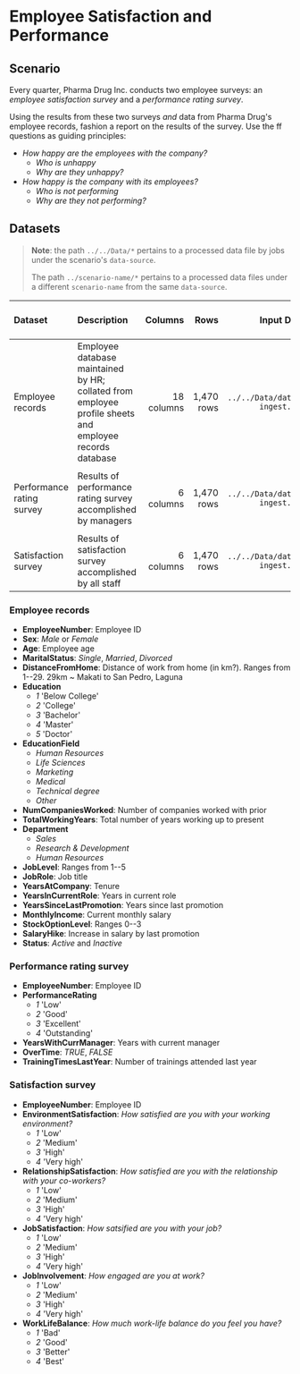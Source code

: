 # Employee Satisfaction and Performance

## Scenario

Every quarter, Pharma Drug Inc. conducts two employee surveys: an *employee satisfaction survey* and a *performance rating survey*.

Using the results from these two surveys *and* data from Pharma Drug's employee records, fashion a report on the results of the survey.  Use the ff questions as guiding principles:

* *How happy are the employees with the company?*
   - *Who is unhappy*
   - *Why are they unhappy?*
* *How happy is the company with its employees?*
   - *Who is not performing*
   - *Why are they not performing?*

## Datasets

> **Note**: the path `../../Data/*` pertains to a processed data file by jobs under the scenario's `data-source`.
>
> The path `../scenario-name/*` pertains to a processed data files under a different `scenario-name` from the same `data-source`.

| Dataset | Description | Columns | Rows | Input Data | Data Processing Scripts | csv Data File | xlsx Data File | R Data File |
|:--|:--|--:|--:|:-:|:-:|:--|:--|:--|
| Employee records | Employee database maintained by HR; collated from employee profile sheets and employee records database | 18 columns | 1,470 rows | `../../Data/data01_parsed ingest.rds` | `prep00u_from parsed ingest.R` | [`case_Employee Satisfaction and Performance-Employee records.csv`](https://drive.google.com/open?id=1ecm9s1CIQts8BeAkQn294GBLSv_nVp_s) | [`case_Employee Satisfaction and Performance.xlsx`](https://drive.google.com/open?id=1TYoUeJSBaciHurxTs7uB60zuFUCDxdiw) | [`case_Employee Satisfaction and Performance.RData`](https://drive.google.com/open?id=1vagZQpCxxLUNh7TSX5HcqfeOa3d55_Il) |
| Performance rating survey | Results of performance rating survey accomplished by managers | 6 columns | 1,470 rows | `../../Data/data01_parsed ingest.rds` | `prep00u_from parsed ingest.R` | [`case_Employee Satisfaction and Performance-Performance rating survey.csv`](https://drive.google.com/open?id=1SW-TcE67NDpz-cYViG1O000Yx2I6JJwe) | [`case_Employee Satisfaction and Performance.xlsx`](https://drive.google.com/open?id=1TYoUeJSBaciHurxTs7uB60zuFUCDxdiw) | [`case_Employee Satisfaction and Performance.RData`](https://drive.google.com/open?id=1vagZQpCxxLUNh7TSX5HcqfeOa3d55_Il) |
| Satisfaction survey | Results of satisfaction survey accomplished by all staff | 6 columns | 1,470 rows | `../../Data/data01_parsed ingest.rds` | `prep00u_from parsed ingest.R` | [`case_Employee Satisfaction and Performance-Satisfaction survey.csv`](https://drive.google.com/open?id=1wR-I4G4exEwk17zcFFPKk_VGyBdS1wvL) | [`case_Employee Satisfaction and Performance.xlsx`](https://drive.google.com/open?id=1TYoUeJSBaciHurxTs7uB60zuFUCDxdiw) | [`case_Employee Satisfaction and Performance.RData`](https://drive.google.com/open?id=1vagZQpCxxLUNh7TSX5HcqfeOa3d55_Il) 

### Employee records

* __EmployeeNumber__: Employee ID
* __Sex__: *Male* or *Female*
* __Age__: Employee age
* __MaritalStatus__: *Single*, *Married*, *Divorced*
* __DistanceFromHome__: Distance of work from home (in km?).  Ranges from 1--29.  29km ~ Makati to San Pedro, Laguna
* __Education__<br/>
	- *1* 'Below College'
	- *2* 'College'
	- *3* 'Bachelor'
	- *4* 'Master'
	- *5* 'Doctor'
* __EducationField__<br/>
	- *Human Resources*
	- *Life Sciences*
	- *Marketing*
	- *Medical*
	- *Technical degree*
	- *Other*
* __NumCompaniesWorked__: Number of companies worked with prior
* __TotalWorkingYears__: Total number of years working up to present
* __Department__<br/>
	- *Sales*
	- *Research & Development*
	- *Human Resources*
* __JobLevel__: Ranges from 1--5
* __JobRole__: Job title
* __YearsAtCompany__: Tenure
* __YearsInCurrentRole__: Years in current role
* __YearsSinceLastPromotion__: Years since last promotion
* __MonthlyIncome__: Current monthly salary
* __StockOptionLevel__: Ranges 0--3
* __SalaryHike__: Increase in salary by last promotion
* __Status__: *Active* and *Inactive*

### Performance rating survey

* __EmployeeNumber__: Employee ID
* __PerformanceRating__<br/>
	- *1* 'Low'
	- *2* 'Good'
	- *3* 'Excellent'
	- *4* 'Outstanding'
* __YearsWithCurrManager__: Years with current manager
* __OverTime__: *TRUE*, *FALSE*
* __TrainingTimesLastYear__: Number of trainings attended last year

### Satisfaction survey

* __EmployeeNumber__: Employee ID
* __EnvironmentSatisfaction__: *How satisfied are you with your working environment?*
	- *1* 'Low'
	- *2* 'Medium'
	- *3* 'High'
	- *4* 'Very high'
* __RelationshipSatisfaction__: *How satisfied are you with the relationship with your co-workers?*
	- *1* 'Low'
	- *2* 'Medium'
	- *3* 'High'
	- *4* 'Very high'
* __JobSatisfaction__: *How satsified are you with your job?*
	- *1* 'Low'
	- *2* 'Medium'
	- *3* 'High'
	- *4* 'Very high'
* __JobInvolvement__: *How engaged are you at work?*
	- *1* 'Low'
	- *2* 'Medium'
	- *3* 'High'
	- *4* 'Very high'
* __WorkLifeBalance__: *How much work-life balance do you feel you have?*
	- *1* 'Bad'
	- *2* 'Good'
	- *3* 'Better'
	- *4* 'Best'
